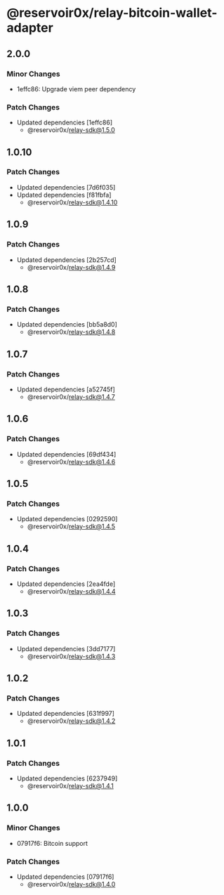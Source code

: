 # @reservoir0x/relay-bitcoin-wallet-adapter

## 2.0.0

### Minor Changes

- 1effc86: Upgrade viem peer dependency

### Patch Changes

- Updated dependencies [1effc86]
  - @reservoir0x/relay-sdk@1.5.0

## 1.0.10

### Patch Changes

- Updated dependencies [7d6f035]
- Updated dependencies [f81fbfa]
  - @reservoir0x/relay-sdk@1.4.10

## 1.0.9

### Patch Changes

- Updated dependencies [2b257cd]
  - @reservoir0x/relay-sdk@1.4.9

## 1.0.8

### Patch Changes

- Updated dependencies [bb5a8d0]
  - @reservoir0x/relay-sdk@1.4.8

## 1.0.7

### Patch Changes

- Updated dependencies [a52745f]
  - @reservoir0x/relay-sdk@1.4.7

## 1.0.6

### Patch Changes

- Updated dependencies [69df434]
  - @reservoir0x/relay-sdk@1.4.6

## 1.0.5

### Patch Changes

- Updated dependencies [0292590]
  - @reservoir0x/relay-sdk@1.4.5

## 1.0.4

### Patch Changes

- Updated dependencies [2ea4fde]
  - @reservoir0x/relay-sdk@1.4.4

## 1.0.3

### Patch Changes

- Updated dependencies [3dd7177]
  - @reservoir0x/relay-sdk@1.4.3

## 1.0.2

### Patch Changes

- Updated dependencies [631f997]
  - @reservoir0x/relay-sdk@1.4.2

## 1.0.1

### Patch Changes

- Updated dependencies [6237949]
  - @reservoir0x/relay-sdk@1.4.1

## 1.0.0

### Minor Changes

- 07917f6: Bitcoin support

### Patch Changes

- Updated dependencies [07917f6]
  - @reservoir0x/relay-sdk@1.4.0
